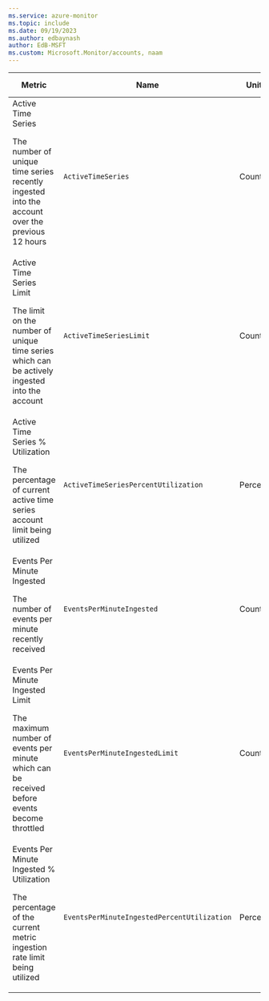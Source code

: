 ```yaml
---
ms.service: azure-monitor
ms.topic: include
ms.date: 09/19/2023
ms.author: edbaynash
author: EdB-MSFT
ms.custom: Microsoft.Monitor/accounts, naam
---
```

  
  
|Metric|Name|Unit|Aggregation|Dimensions|Time Grains|DS Export|
|---|---|---|---|---|---|---|
|Active Time Series<p><p> The number of unique time series recently ingested into the account over the previous 12 hours |`ActiveTimeSeries` |Count |Maximum |StampColor|PT1M |No|
|Active Time Series Limit<p><p>The limit on the number of unique time series which can be actively ingested into the account |`ActiveTimeSeriesLimit` |Count |Maximum |StampColor|PT1M |No|
| Active Time Series % Utilization<p><p>The percentage of current active time series account limit being utilized |`ActiveTimeSeriesPercentUtilization` |Percent |Average |StampColor|PT1M |No|
|Events Per Minute Ingested<p><p>The number of events per minute recently received |`EventsPerMinuteIngested` |Count |Maximum |StampColor|PT1M |No|
|Events Per Minute Ingested Limit<p><p>The maximum number of events per minute which can be received before events become throttled |`EventsPerMinuteIngestedLimit` |Count |Maximum |StampColor|PT1M |No|
|Events Per Minute Ingested % Utilization<p><p>The percentage of the current metric ingestion rate limit being utilized |`EventsPerMinuteIngestedPercentUtilization` |Percent |Average |StampColor|PT1M |No|